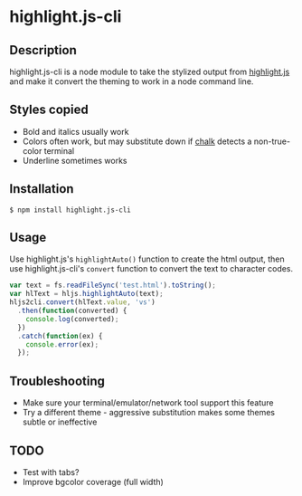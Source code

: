 
# highlight.js-cli

## Description
highlight.js-cli is a node module to take the stylized output from 
[highlight.js](https://highlightjs.org) and make it convert the theming
to work in a node command line.

## Styles copied
* Bold and italics usually work
* Colors often work, but may substitute down if [chalk](https://github.com/chalk/chalk) detects a non-true-color terminal
* Underline sometimes works


## Installation
```console
$ npm install highlight.js-cli
```

## Usage
Use highlight.js's ```highlightAuto()``` function to create the html output, then use highlight.js-cli's ```convert``` function to convert the text to character codes.

```js
var text = fs.readFileSync('test.html').toString();
var hlText = hljs.highlightAuto(text);
hljs2cli.convert(hlText.value, 'vs')
  .then(function(converted) {
    console.log(converted);
  })
  .catch(function(ex) {
    console.error(ex);
  });
```

## Troubleshooting
* Make sure your terminal/emulator/network tool support this feature
* Try a different theme - aggressive substitution makes some themes subtle or ineffective

## TODO
* Test with tabs?
* Improve bgcolor coverage (full width)
